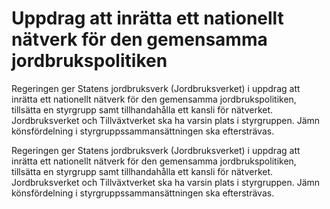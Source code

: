# Uppdrag att inrätta ett nationellt nätverk för den gemensamma jordbrukspolitiken

Regeringen ger Statens jordbruksverk (Jordbruksverket) i uppdrag att inrätta ett nationellt nätverk för den gemensamma jordbrukspolitiken, tillsätta en styrgrupp samt tillhandahålla ett kansli för nätverket. Jordbruksverket och Tillväxtverket ska ha varsin plats i styrgruppen. Jämn könsfördelning i styrgruppssammansättningen ska eftersträvas.

Regeringen ger Statens jordbruksverk (Jordbruksverket) i uppdrag att inrätta ett nationellt nätverk för den gemensamma jordbrukspolitiken, tillsätta en styrgrupp samt tillhandahålla ett kansli för nätverket. Jordbruksverket och Tillväxtverket ska ha varsin plats i styrgruppen. Jämn könsfördelning i styrgruppssammansättningen ska eftersträvas.
